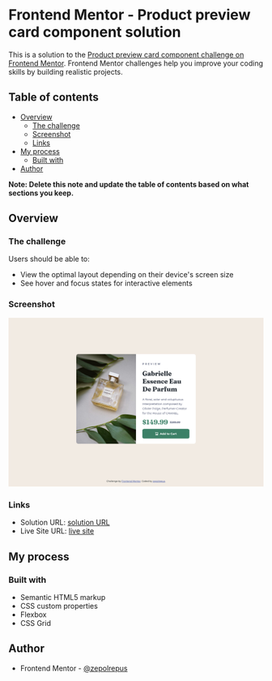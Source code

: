 # Frontend Mentor - Product preview card component solution

This is a solution to the [Product preview card component challenge on Frontend Mentor](https://www.frontendmentor.io/challenges/product-preview-card-component-GO7UmttRfa). Frontend Mentor challenges help you improve your coding skills by building realistic projects. 

## Table of contents

- [Overview](#overview)
  - [The challenge](#the-challenge)
  - [Screenshot](#screenshot)
  - [Links](#links)
- [My process](#my-process)
  - [Built with](#built-with)
- [Author](#author)

**Note: Delete this note and update the table of contents based on what sections you keep.**

## Overview

### The challenge

Users should be able to:

- View the optimal layout depending on their device's screen size
- See hover and focus states for interactive elements

### Screenshot

![screenshot](./screenshot.png)


### Links

- Solution URL: [solution URL](https://github.com/zepolrepus/product-preview-card-component-main)
- Live Site URL: [live site](https://product-preview-card-component-main-rouge.vercel.app/)

## My process

### Built with

- Semantic HTML5 markup
- CSS custom properties
- Flexbox
- CSS Grid

## Author
- Frontend Mentor - [@zepolrepus](https://www.frontendmentor.io/profile/zepolrepus)
